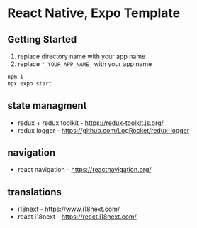 # React Native, Expo Template

## Getting Started
1. replace directory name with your app name
2. replace ``"_YOUR_APP_NAME_`` with your app name
```bash
npm i
npx expo start
```

## state managment
- redux + redux toolkit - https://redux-toolkit.js.org/
- redux logger - https://github.com/LogRocket/redux-logger

## navigation
- react navigation - https://reactnavigation.org/

## translations
- i18next - https://www.i18next.com/
- react i18next - https://react.i18next.com/
